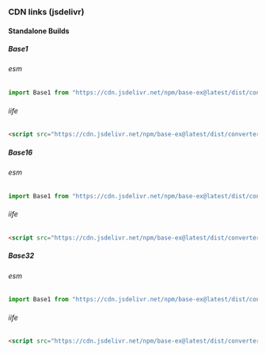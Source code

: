  ### CDN links (jsdelivr)

#### Standalone Builds

##### Base1
###### esm
```js
import Base1 from "https://cdn.jsdelivr.net/npm/base-ex@latest/dist/converters/Base1/base-1.esm.min.js";
```
###### iife
```html
<script src="https://cdn.jsdelivr.net/npm/base-ex@latest/dist/converters/Base1/base-1.iife.min.js"></script>
```

##### Base16
###### esm
```js
import Base1 from "https://cdn.jsdelivr.net/npm/base-ex@latest/dist/converters/Base16/base-16.esm.min.js";
```
###### iife
```html
<script src="https://cdn.jsdelivr.net/npm/base-ex@latest/dist/converters/Base16/base-16.iife.min.js"></script>
```

##### Base32
###### esm
```js
import Base1 from "https://cdn.jsdelivr.net/npm/base-ex@latest/dist/converters/Base32/base-32.esm.min.js";
```
###### iife
```html
<script src="https://cdn.jsdelivr.net/npm/base-ex@latest/dist/converters/Base32/base-32.iife.min.js"></script>
```

